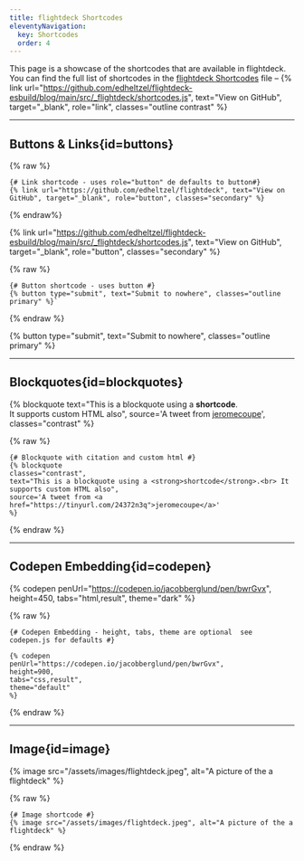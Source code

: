 ```yaml
---
title: flightdeck Shortcodes
eleventyNavigation:
  key: Shortcodes
  order: 4
---
```

This page is a showcase of the shortcodes that are available in flightdeck. You can find the full list of shortcodes in the [flightdeck Shortcodes](https://github.com/edheltzel/flightdeck-esbuild/blob/main/src/_flightdeck/shortcodes.js) file – {% link url="https://github.com/edheltzel/flightdeck-esbuild/blog/main/src/_flightdeck/shortcodes.js", text="View on GitHub", target="_blank", role="link", classes="outline contrast" %}

---

## Buttons & Links{id=buttons}

{% raw %}
```jinja2
{# Link shortcode - uses role="button" de defaults to button#}
{% link url="https://github.com/edheltzel/flightdeck", text="View on GitHub", target="_blank", role="button", classes="secondary" %}
```
{% endraw%}

{% link url="https://github.com/edheltzel/flightdeck-esbuild/blog/main/src/_flightdeck/shortcodes.js", text="View on GitHub", target="_blank", role="button", classes="secondary" %}

{% raw %}
```jinja2
{# Button shortcode - uses button #}
{% button type="submit", text="Submit to nowhere", classes="outline primary" %}`
```
{% endraw %}

{% button type="submit", text="Submit to nowhere", classes="outline primary" %}

---

## Blockquotes{id=blockquotes}

{% blockquote
text="This is a blockquote using a <strong>shortcode</strong>.<br> It supports custom HTML also",
source='A tweet from <a href="https://tinyurl.com/24372n3q">jeromecoupe</a>',
classes="contrast"
%}

{% raw %}
```jinja2
{# Blockquote with citation and custom html #}
{% blockquote
classes="contrast",
text="This is a blockquote using a <strong>shortcode</strong>.<br> It supports custom HTML also",
source='A tweet from <a href="https://tinyurl.com/24372n3q">jeromecoupe</a>'
%}
```
{% endraw %}

---

## Codepen Embedding{id=codepen}

{% codepen
penUrl="https://codepen.io/jacobberglund/pen/bwrGvx",
height=450,
tabs="html,result",
theme="dark"
%}


{% raw %}
```jinja2
{# Codepen Embedding - height, tabs, theme are optional  see codepen.js for defaults #}

{% codepen
penUrl="https://codepen.io/jacobberglund/pen/bwrGvx",
height=900,
tabs="css,result",
theme="default"
%}
```
{% endraw %}

---

## Image{id=image}

{% image src="/assets/images/flightdeck.jpeg", alt="A picture of the a flightdeck" %}

{% raw %}
```jinja2
{# Image shortcode #}
{% image src="/assets/images/flightdeck.jpeg", alt="A picture of the a flightdeck" %}
```
{% endraw %}
